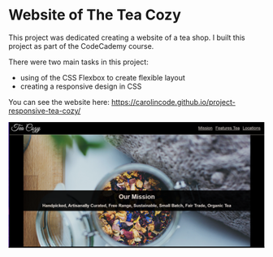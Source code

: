 # Website of The Tea Cozy

This project was dedicated creating a website of a tea shop.
I built this project as part of the CodeCademy course. 

There were two main tasks in this project:
- using of the CSS Flexbox to create flexible layout
- creating a responsive design in CSS

You can see the website here: https://carolincode.github.io/project-responsive-tea-cozy/

![Homepage of the Tea Cozy](Homepage.png)
